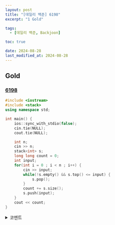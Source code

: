 ```yaml
---
layout: post
title: "[데일리 백준] 6198"
excerpt: "1 Gold"

tags:
  - [데일리 백준, Backjoon]

toc: true

date: 2024-08-28
last_modified_at: 2024-08-28
---
```

## Gold
### [6198][def]

```c++
#include <iostream>
#include <stack>
using namespace std;

int main() {
    ios::sync_with_stdio(false);
    cin.tie(NULL);
    cout.tie(NULL);

    int n;
    cin >> n;
    stack<int> s;
    long long count = 0;
    int input;
    for(int i = 0 ; i < n ; i++) {
        cin >> input;
        while(!s.empty() && s.top() <= input) {
            s.pop();
        }
        count += s.size();
        s.push(input);
    }
    cout << count;
}
```

<details>
<summary>코멘트</summary>
<div markdown="1">

- 스택을 활용한 문제

</div>
</details>

[def]: https://www.acmicpc.net/problem/6198